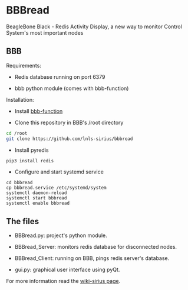 # BBBread

BeagleBone Black - Redis Activity Display, a new way to monitor Control System's most important nodes

## BBB

Requirements:

* Redis database running on port 6379

* bbb python module (comes with bbb-function)

Installation:

* Install [bbb-function](https://github.com/lnls-sirius/bbb-function)

* Clone this repository in BBB's /root directory

```bash
cd /root
git clone https://github.com/lnls-sirius/bbbread
```

* Install pyredis

```bash
pip3 install redis
```

* Configure and start systemd service
```
cd bbbread
cp bbbread.service /etc/systemd/system
systemctl daemon-reload
systemctl start bbbread
systemctl enable bbbread
```

## The files

- BBBread.py: project's python module.

- BBBread_Server: monitors redis database for disconnected nodes.

- BBBread_Client: running on BBB, pings redis server's database.

- gui.py: graphical user interface using pyQt.


For more information read the [wiki-sirius page](https://wiki-sirius.lnls.br/mediawiki/index.php/CON:BBBread).

